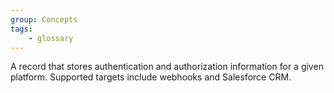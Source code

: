 ```yaml
---
group: Concepts
tags:
    - glossary
---
```

A record that stores authentication and authorization information for a given platform. Supported targets include webhooks and Salesforce CRM.
